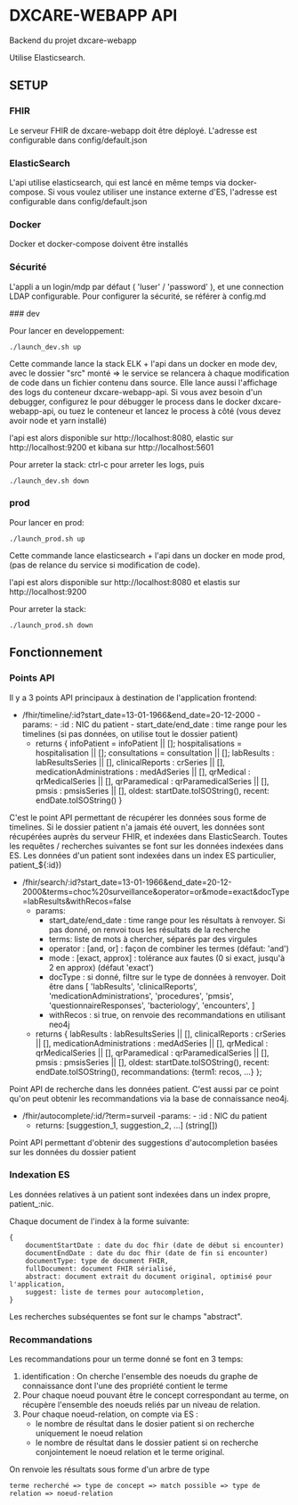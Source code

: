 # DXCARE-WEBAPP API

Backend du projet dxcare-webapp

Utilise Elasticsearch.

## SETUP

### FHIR

Le serveur FHIR de dxcare-webapp doit être déployé. L'adresse est configurable dans config/default.json

### ElasticSearch

L'api utilise elasticsearch, qui est lancé en même temps via docker-compose. Si vous voulez utiliser une instance externe d'ES, l'adresse est configurable dans config/default.json

### Docker

Docker et docker-compose doivent être installés

### Sécurité

L'appli a un login/mdp par défaut ( 'luser' / 'password' ), et une connection LDAP configurable. Pour configurer la sécurité, se référer à config.md

### dev

Pour lancer en developpement:

    ./launch_dev.sh up

Cette commande lance la stack ELK + l'api dans un docker en mode dev, avec le dossier "src" monté => le service se relancera à chaque modification de code dans un fichier contenu dans source.
Elle lance aussi l'affichage des logs du conteneur dxcare-webapp-api.
Si vous avez besoin d'un debugger, configurez le pour débugger le process dans le docker dxcare-webapp-api, ou tuez le conteneur et lancez le process à côté (vous devez avoir node et yarn installé)

l'api est alors disponible sur http://localhost:8080, elastic sur http://localhost:9200 et kibana sur http://localhost:5601

Pour arreter la stack: ctrl-c pour arreter les logs, puis

    ./launch_dev.sh down

### prod

Pour lancer en prod:

    ./launch_prod.sh up

Cette commande lance elasticsearch + l'api dans un docker en mode prod, (pas de relance du service si modification de code).

l'api est alors disponible sur http://localhost:8080 et elastis sur http://localhost:9200

Pour arreter la stack:

    ./launch_prod.sh down

## Fonctionnement

### Points API

Il y a 3 points API principaux à destination de l'application frontend:

- /fhir/timeline/:id?start_date=13-01-1966&end_date=20-12-2000
  -params: - :id : NIC du patient - start_date/end_date : time range pour les timelines (si pas données, on utilise tout le dossier patient)
  - returns {
    infoPatient = infoPatient || [];
    hospitalisations = hospitalisation || [];
    consultations = consultation || [];
    labResults : labResultsSeries || [],
    clinicalReports : crSeries || [],
    medicationAdministrations : medAdSeries || [],
    qrMedical : qrMedicalSeries || [],
    qrParamedical : qrParamedicalSeries || [],
    pmsis : pmsisSeries || [],
    oldest: startDate.toISOString(),
    recent: endDate.toISOString()
    }

C'est le point API permettant de récupérer les données sous forme de timelines.
Si le dossier patient n'a jamais été ouvert, les données sont récupérées auprès du serveur FHIR, et indexées dans ElasticSearch.
Toutes les requêtes / recherches suivantes se font sur les données indexées dans ES.
Les données d'un patient sont indexées dans un index ES particulier, patient\_${:id})

- /fhir/search/:id?start_date=13-01-1966&end_date=20-12-2000&terms=choc%20surveillance&operator=or&mode=exact&docType=labResults&withRecos=false
  - params:
    - start_date/end_date : time range pour les résultats à renvoyer. Si pas donné, on renvoi tous les résultats de la recherche
    - terms: liste de mots à chercher, séparés par des virgules
    - operator : [and, or] : façon de combiner les termes (défaut: 'and')
    - mode : [exact, approx] : tolérance aux fautes (0 si exact, jusqu'à 2 en approx) (défaut 'exact')
    - docType : si donné, filtre sur le type de données à renvoyer. Doit être dans [
      'labResults',
      'clinicalReports',
      'medicationAdministrations',
      'procedures',
      'pmsis',
      'questionnaireResponses',
      'bacteriology',
      'encounters',
      ]
    - withRecos : si true, on renvoie des recommandations en utilisant neo4j
  - returns {
    labResults : labResultsSeries || [],
    clinicalReports : crSeries || [],
    medicationAdministrations : medAdSeries || [],
    qrMedical : qrMedicalSeries || [],
    qrParamedical : qrParamedicalSeries || [],
    pmsis : pmsisSeries || [],
    oldest: startDate.toISOString(),
    recent: endDate.toISOString(),
    recommandations: {term1: recos, ...}
    };

Point API de recherche dans les données patient. C'est aussi par ce point qu'on peut obtenir les recommandations via la base de connaissance neo4j.

- /fhir/autocomplete/:id/?term=surveil
  -params: - :id : NIC du patient
  - returns: [suggestion_1, suggestion_2, ...] (string[])

Point API permettant d'obtenir des suggestions d'autocompletion basées sur les données du dossier patient

### Indexation ES

Les données relatives à un patient sont indexées dans un index propre, patient\_:nic.

Chaque document de l'index à la forme suivante:

    {
        documentStartDate : date du doc fhir (date de début si encounter)
        documentEndDate : date du doc fhir (date de fin si encounter)
        documentType: type de document FHIR,
        fullDocument: document FHIR sérialisé,
        abstract: document extrait du document original, optimisé pour l'application,
        suggest: liste de termes pour autocompletion,
    }

Les recherches subséquentes se font sur le champs "abstract".

### Recommandations

Les recommandations pour un terme donné se font en 3 temps:

1. identification : On cherche l'ensemble des noeuds du graphe de connaissance dont l'une des propriété contient le terme
2. Pour chaque noeud pouvant être le concept correspondant au terme, on récupère l'ensemble des noeuds reliés par un niveau de relation.
3. Pour chaque noeud-relation, on compte via ES :
   - le nombre de résultat dans le dosier patient si on recherche uniquement le noeud relation
   - le nombre de résultat dans le dossier patient si on recherche conjointement le noeud relation et le terme original.

On renvoie les résultats sous forme d'un arbre de type

    terme recherché => type de concept => match possible => type de relation => noeud-relation
